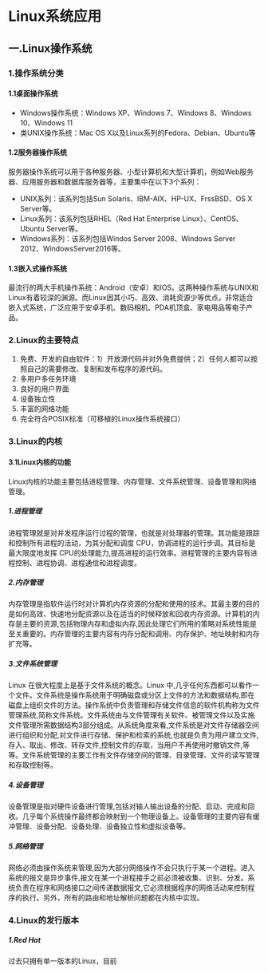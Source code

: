 # Linux系统应用

## 一.Linux操作系统

### 1.操作系统分类

#### 1.1桌面操作系统

- Windows操作系统：Windows XP、Windows 7、Windows 8、Windows 10、Windows 11
- 类UNIX操作系统：Mac OS X以及Linux系列的Fedora、Debian、Ubuntu等

#### 1.2服务器操作系统

服务器操作系统可以用于各种服务器、小型计算机和大型计算机，例如Web服务器、应用服务器和数据库服务器等，主要集中在以下3个系列：

- UNIX系列：该系列包括Sun Solaris、IBM-AIX、HP-UX、FrssBSD、OS X Server等。
- Linux系列：该系列包括RHEL（Red Hat Enterprise Linux）、CentOS、Ubuntu Server等。
- Windows系列：该系列包括Windos Server 2008、Windows Server 2012、WindowsServer2016等。

#### 1.3嵌入式操作系统

最流行的两大手机操作系统：Android（安卓）和IOS。这两种操作系统与UNIX和Linux有着较深的渊源。而Linux因其小巧、高效、消耗资源少等优点，非常适合嵌入式系统，广泛应用于安卓手机、数码相机、PDA机顶盒、家电用品等电子产品。

### 2.Linux的主要特点

1. 免费、开发的自由软件：1）开放源代码并对外免费提供；2）任何人都可以按照自己的需要修改、复制和发布程序的源代码。
2. 多用户多任务环境
3. 良好的用户界面
4. 设备独立性
5. 丰富的网络功能
6. 完全符合POSIX标准（可移植的Linux操作系统接口）

### 3.Linux的内核

#### 3.1Linux内核的功能

Linux内核的功能主要包括进程管理、内存管理、文件系统管理、设备管理和网络管理。

##### 1.进程管理

进程管理就是对并发程序运行过程的管理，也就是对处理器的管理。其功能是跟踪和控制所有进程的活动，为其分配和调度 CPU，协调进程的运行步调。其目标是最大限度地发挥 CPU的处理能力,提高进程的运行效率。进程管理的主要内容有进程控制、进程协调、进程通信和进程调度。

##### 2.内存管理

内存管理是指软件运行时对计算机内存资源的分配和使用的技术。其最主要的目的是如何高效、快速地分配资源以及在适当的时候释放和回收内存资源。计算机的内存是主要的资源,包括物理内存和虚拟内存,因此处理它们所用的策略对系统性能是至关重要的。内存管理的主要内容有内存分配和调用、内存保护、地址映射和内存扩充等。

##### 3.文件系统管理

Linux 在很大程度上是基于文件系统的概念。Linux 中,几乎任何东西都可以看作一个文件。文件系统是操作系统用于明确磁盘或分区上文件的方法和数据结构,即在磁盘上组织文件的方法。操作系统中负责管理和存储文件信息的软件机构称为文件管理系统,简称文件系统。文件系统由与文件管理有关软件、被管理文件以及实施文件管理所需数据结构3部分组成。从系统角度来看,文件系统是对文件存储器空间进行组织和分配,对文件进行存储、保护和检索的系统,也就是负责为用户建立文件,存入、取出、修改、转存文件,控制文件的存取，当用户不再使用时撤销文件,等等。文件系统管理的主要工作有文件存储空间的管理、目录管理、文件的读写管理和存取控制等。

##### 4.设备管理

设备管理是指对硬件设备进行管理,包括对输人输出设备的分配、启动、完成和回收。几乎每个系统操作最终都会映射到一个物理设备上。设备管理的主要内容有缓冲管理、设备分配、设备处理、设备独立性和虚拟设备等。

##### 5.网络管理

网络必须由操作系统来管理,因为大部分网络操作不会只执行于某一个进程。进入系统的报文是异步事件,报文在某一个进程接手之前必须被收集、识别、分发。系统负责在程序和网络接口之间传递数据报文,它必须根据程序的网络活动来控制程序的执行。另外，所有的路由和地址解析问题都在内核中实现。

### 4.Linux的发行版本

##### 1.Red Hat

过去只拥有单一版本的Linux，目前